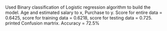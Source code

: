 Used Binary classification of Logistic regression algorithm to build the model.
Age and estimated salary to x, Purchase to y.
Score for entire data = 0.6425, score for training data = 0.6218, score for testing data = 0.725.
printed Confusion martrix. Accuracy = 72.5%
